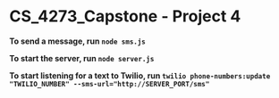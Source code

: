# CS_4273_Capstone - Project 4

**To send a message, run ``node sms.js``**

**To start the server, run ``node server.js``**

**To start listening for a text to Twilio, run ``twilio phone-numbers:update "TWILIO_NUMBER" --sms-url="http://SERVER_PORT/sms"``**
